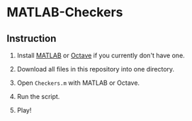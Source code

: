# MATLAB-Checkers

## Instruction

1. Install [MATLAB](https://www.mathworks.com/products/matlab.html) or [Octave](https://www.gnu.org/software/octave/) if you currently don't have one.

2. Download all files in this repository into one directory.

3. Open `Checkers.m` with MATLAB or Octave.

4. Run the script.

5. Play!
